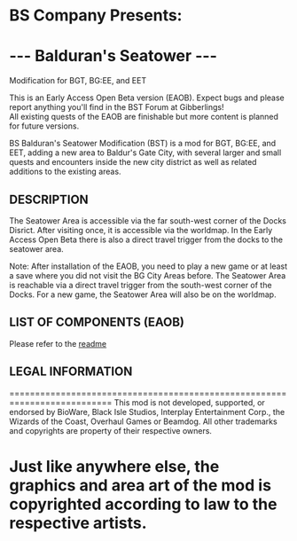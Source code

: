 # 			BS Company Presents:
#    ---  Balduran's Seatower  ---
		
Modification for BGT, BG:EE, and EET
			

This is an Early Access Open Beta version (EAOB). 
Expect bugs and please report anything you'll find in the BST Forum at Gibberlings!	 
All existing quests of the EAOB are finishable but more content is planned for future versions. 

BS Balduran's Seatower Modification (BST) is a mod for BGT, BG:EE, and EET, adding a new area to Baldur's Gate City, with several larger and small quests and encounters inside the new city district as well as related additions to the existing areas.


## DESCRIPTION

The Seatower Area is accessible via the far south-west corner of the Docks Disrict. After visiting once, it is accessible via the worldmap.
In the Early Access Open Beta there is also a direct travel trigger from the docks to the seatower area.

Note: After installation of the EAOB, you need to play a new game or at least a save where you did not visit the BG City Areas before.
The Seatower Area is reachable via a direct travel trigger from the south-west corner of the Docks.
For a new game, the Seatower Area will also be on the worldmap. 


## LIST OF COMPONENTS (EAOB)

Please refer to the [readme](https://gibberlings3.github.io/Documentation/readmes/english.bst.txt)


## LEGAL INFORMATION

==========================================================================
This mod is not developed, supported, or endorsed by BioWare, Black Isle Studios, Interplay Entertainment Corp., the Wizards of the Coast, Overhaul Games or Beamdog. All other trademarks and copyrights are property of their respective owners.

Just like anywhere else, the graphics and area art of the mod is copyrighted according to law to the respective artists.
==========================================================================


